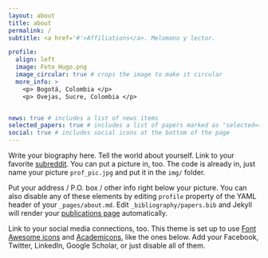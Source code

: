```yaml
---
layout: about
title: about
permalink: /
subtitle: <a href='#'>Affiliations</a>. Melomano y lector.

profile:
  align: left
  image: Foto_Hugo.png
  image_circular: true # crops the image to make it circular
  more_info: >
    <p> Bogotá, Colombia </p>  
    <p> Ovejas, Sucre, Colombia </p>


news: true # includes a list of news items
selected_papers: true # includes a list of papers marked as "selected={true}"
social: true # includes social icons at the bottom of the page
---
```


<!---
Nací en Ovejas (Sucre, Colombia) el 20 de octubre de 1996. Soy hijo de Hugo Villalba y Margarita Vásquez y hermano de Bayron. Asistí a la Escuela María Montessori y a la Institución Educativa San José y tomé clases de violín con el profesor Yovanny Morales en la Fundación Batuta en Sincelejo. 

Al terminar mi educación media, me trasladé a Bogotá a estudiar primero en la Universidad Nacional de Colombia y luego en la Universidad de los Andes, de donde me gradué como físico y economista. Me interesa la cosmología, la econometría y la generación de impacto social desde la industria tecnológica. 

Actualmente vivo en Bogotá y ocupo el cargo de gerente de tecnología de Hogarú, soy profesor de cátedra de microeconomía, economía laboral y macroeconomía en la Universidad de los Andes y estudio piano con la profesora Jesol Picón de Medina Pianos. 

Me apasiona la música clásica, la literatura y el ciclismo. En esta página comparto pensamientos, noticias y reflexiones sobre mis intereses y pasiones ¡Bienvenidos!
--->

Write your biography here. Tell the world about yourself. Link to your favorite [subreddit](http://reddit.com). You can put a picture in, too. The code is already in, just name your picture `prof_pic.jpg` and put it in the `img/` folder.

Put your address / P.O. box / other info right below your picture. You can also disable any of these elements by editing `profile` property of the YAML header of your `_pages/about.md`. Edit `_bibliography/papers.bib` and Jekyll will render your [publications page](/publications/) automatically.

Link to your social media connections, too. This theme is set up to use [Font Awesome icons](https://fontawesome.com/) and [Academicons](https://jpswalsh.github.io/academicons/), like the ones below. Add your Facebook, Twitter, LinkedIn, Google Scholar, or just disable all of them.
